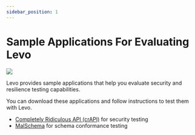 ```yaml
---
sidebar_position: 1 
---
```


# Sample Applications For Evaluating Levo

![](../../../assets/sample-apps.svg)

Levo provides sample applications that help you evaluate security and resilience testing capabilities.

You can download these applications and follow instructions to test them with Levo.

- [Completely Ridiculous API (crAPI)](crapi/crapi.md) for security testing
- [MalSchema](https://github.com/levoai/demo-apps/blob/main/MalSchema/README.rst) for schema conformance testing

